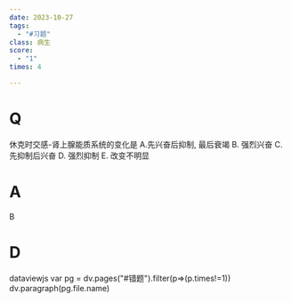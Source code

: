 ```yaml
---
date: 2023-10-27
tags:
  - "#习题"
class: 病生
score:
  - "1"
times: 4

---
```



# Q
休克时交感-肾上腺能质系统的变化是
A.先兴奋后抑制, 最后衰竭 
B. 强烈兴奋
C. 先抑制后兴奋
D. 强烈抑制
E. 改变不明显


# A
B





# D
dataviewjs
var pg = dv.pages("#错题").filter(p=>(p.times!=1))
dv.paragraph(pg.file.name)


